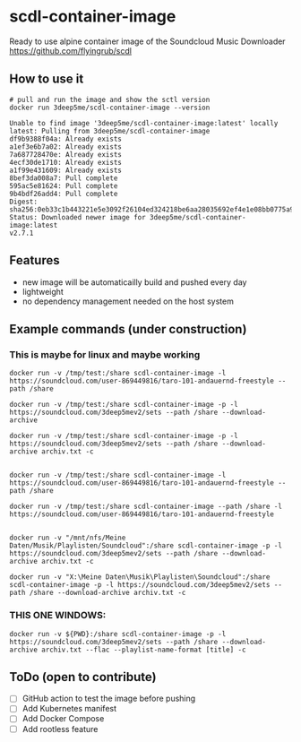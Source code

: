 # scdl-container-image
Ready to use alpine container image of the Soundcloud Music Downloader https://github.com/flyingrub/scdl

## How to use it
```
# pull and run the image and show the sctl version
docker run 3deep5me/scdl-container-image --version

Unable to find image '3deep5me/scdl-container-image:latest' locally
latest: Pulling from 3deep5me/scdl-container-image
df9b9388f04a: Already exists
a1ef3e6b7a02: Already exists
7a687728470e: Already exists
4ecf30de1710: Already exists
a1f99e431609: Already exists
8bef3da008a7: Pull complete
595ac5e81624: Pull complete
9b4bdf26add4: Pull complete
Digest: sha256:0eb33c1b443221e5e3092f26104ed324218be6aa28035692ef4e1e08bb0775a9
Status: Downloaded newer image for 3deep5me/scdl-container-image:latest
v2.7.1
```

## Features
* new image will be automaticailly build and pushed every day
* lightweight
* no dependency management needed on the host system

## Example commands (under construction)

### This is maybe for linux and maybe working
```
docker run -v /tmp/test:/share scdl-container-image -l https://soundcloud.com/user-869449816/taro-101-andauernd-freestyle --path /share

docker run -v /tmp/test:/share scdl-container-image -p -l https://soundcloud.com/3deep5mev2/sets --path /share --download-archive

docker run -v /tmp/test:/share scdl-container-image -p -l https://soundcloud.com/3deep5mev2/sets --path /share --download-archive archiv.txt -c


docker run -v /tmp/test:/share scdl-container-image -l https://soundcloud.com/user-869449816/taro-101-andauernd-freestyle --path /share

docker run -v /tmp/test:/share scdl-container-image --path /share -l https://soundcloud.com/user-869449816/taro-101-andauernd-freestyle 


docker run -v "/mnt/nfs/Meine Daten/Musik/Playlisten/Soundcloud":/share scdl-container-image -p -l https://soundcloud.com/3deep5mev2/sets --path /share --download-archive archiv.txt -c

docker run -v "X:\Meine Daten\Musik\Playlisten\Soundcloud":/share scdl-container-image -p -l https://soundcloud.com/3deep5mev2/sets --path /share --download-archive archiv.txt -c
```

### THIS ONE WINDOWS:
```
docker run -v ${PWD}:/share scdl-container-image -p -l https://soundcloud.com/3deep5mev2/sets --path /share --download-archive archiv.txt --flac --playlist-name-format [title] -c
``` 

## ToDo (open to contribute)

- [ ] GitHub action to test the image before pushing
- [ ] Add Kubernetes manifest
- [ ] Add Docker Compose
- [ ] Add rootless feature